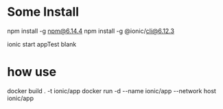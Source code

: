 # Some Install 
 npm install -g npm@6.14.4
 npm install -g @ionic/cli@6.12.3

 ionic start appTest blank


# how use
 
docker build . -t ionic/app
docker run -d --name ionic/app --network host ionic/app